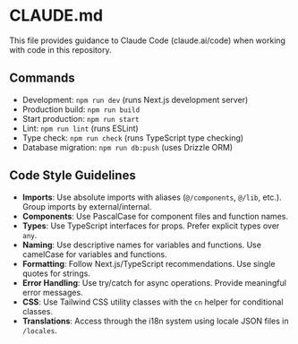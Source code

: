 # CLAUDE.md

This file provides guidance to Claude Code (claude.ai/code) when working with code in this repository.

## Commands

- Development: `npm run dev` (runs Next.js development server)
- Production build: `npm run build`
- Start production: `npm run start`
- Lint: `npm run lint` (runs ESLint)
- Type check: `npm run check` (runs TypeScript type checking)
- Database migration: `npm run db:push` (uses Drizzle ORM)

## Code Style Guidelines

- **Imports**: Use absolute imports with aliases (`@/components`, `@/lib`, etc.). Group imports by external/internal.
- **Components**: Use PascalCase for component files and function names.
- **Types**: Use TypeScript interfaces for props. Prefer explicit types over `any`.
- **Naming**: Use descriptive names for variables and functions. Use camelCase for variables and functions.
- **Formatting**: Follow Next.js/TypeScript recommendations. Use single quotes for strings.
- **Error Handling**: Use try/catch for async operations. Provide meaningful error messages.
- **CSS**: Use Tailwind CSS utility classes with the `cn` helper for conditional classes.
- **Translations**: Access through the i18n system using locale JSON files in `/locales`.